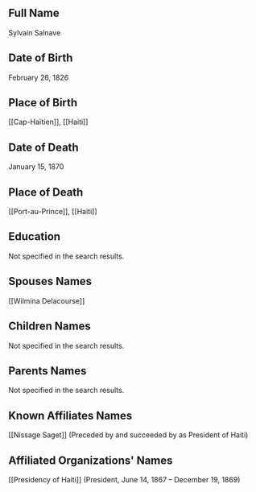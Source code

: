 ## Full Name
Sylvain Salnave

## Date of Birth
February 26, 1826

## Place of Birth
[[Cap-Haïtien]], [[Haiti]]

## Date of Death
January 15, 1870

## Place of Death
[[Port-au-Prince]], [[Haiti]]

## Education
Not specified in the search results.

## Spouses Names
[[Wilmina Delacourse]]

## Children Names
Not specified in the search results.

## Parents Names
Not specified in the search results.

## Known Affiliates Names
[[Nissage Saget]] (Preceded by and succeeded by as President of Haiti)

## Affiliated Organizations' Names
[[Presidency of Haiti]] (President, June 14, 1867 – December 19, 1869)
